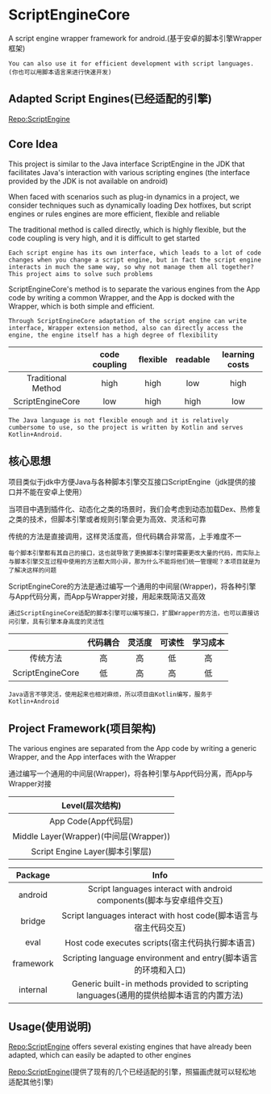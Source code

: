 # ScriptEngineCore
A script engine wrapper framework for android.(基于安卓的脚本引擎Wrapper框架)


    You can also use it for efficient development with script languages.(你也可以用脚本语言来进行快速开发)


## Adapted Script Engines(已经适配的引擎)
[Repo:ScriptEngine](https://github.com/TIIEHenry/ScriptEngine)



## Core Idea
This project is similar to the Java interface ScriptEngine in the JDK that facilitates Java's interaction with various scripting engines (the interface provided by the JDK is not available on android)


When faced with scenarios such as plug-in dynamics in a project, we consider techniques such as dynamically loading Dex hotfixes, but script engines or rules engines are more efficient, flexible and reliable


The traditional method is called directly, which is highly flexible, but the code coupling is very high, and it is difficult to get started


    Each script engine has its own interface, which leads to a lot of code changes when you change a script engine, but in fact the script engine interacts in much the same way, so why not manage them all together? This project aims to solve such problems


ScriptEngineCore's method is to separate the various engines from the App code by writing a common Wrapper, and the App is docked with the Wrapper, which is both simple and efficient.


    Through ScriptEngineCore adaptation of the script engine can write interface, Wrapper extension method, also can directly access the engine, the engine itself has a high degree of flexibility

    

|    |  code coupling  |  flexible  |  readable  |  learning costs  |
|  :----:  |  :----:  | :----:  |  :----:  |  :----:  |
|  Traditional Method  | high |  high  |  low  |  high  |
|  ScriptEngineCore  | low |  high  |  high  |  low  |




    The Java language is not flexible enough and it is relatively cumbersome to use, so the project is written by Kotlin and serves Kotlin+Android.


## 核心思想
项目类似于jdk中方便Java与各种脚本引擎交互接口ScriptEngine（jdk提供的接口并不能在安卓上使用）


当项目中遇到插件化、动态化之类的场景时，我们会考虑到动态加载Dex、热修复之类的技术，但脚本引擎或者规则引擎会更为高效、灵活和可靠


传统的方法是直接调用，这样灵活度高，但代码耦合非常高，上手难度不一


    每个脚本引擎都有其自己的接口，这也就导致了更换脚本引擎时需要更改大量的代码，而实际上与脚本引擎交互过程中使用的方法都大同小异，那为什么不能将他们统一管理呢？本项目就是为了解决这样的问题

ScriptEngineCore的方法是通过编写一个通用的中间层(Wrapper)，将各种引擎与App代码分离，而App与Wrapper对接，用起来既简洁又高效


    通过ScriptEngineCore适配的脚本引擎可以编写接口，扩展Wrapper的方法，也可以直接访问引擎，具有引擎本身高度的灵活性
    

|    |  代码耦合  |  灵活度  |  可读性  |  学习成本  |
|  :----:  |  :----:  | :----:  |  :----:  |  :----:  |
|  传统方法  | 高 |  高  |  低  |  高  |
|  ScriptEngineCore  | 低 |  高  |  高  |  低  |




    Java语言不够灵活，使用起来也相对麻烦，所以项目由Kotlin编写，服务于Kotlin+Android



## Project Framework(项目架构)

The various engines are separated from the App code by writing a generic Wrapper, and the App interfaces with the Wrapper

通过编写一个通用的中间层(Wrapper)，将各种引擎与App代码分离，而App与Wrapper对接


|  Level(层次结构)  |
|  :----:  |
|  App Code(App代码层)  |
|  Middle Layer(Wrapper)(中间层(Wrapper))  |
|  Script Engine Layer(脚本引擎层)  |


|  Package  |  Info  |
|  :----:  |  :----:  |
|  android  |  Script languages interact with android components(脚本与安卓组件交互)  |
|  bridge  |  Script languages interact with host code(脚本语言与宿主代码交互)  |
|  eval |  Host code executes scripts(宿主代码执行脚本语言)  |
|  framework |  Scripting language environment and entry(脚本语言的环境和入口)  |
|  internal |  Generic built-in methods provided to scripting languages(通用的提供给脚本语言的内置方法)  |


## Usage(使用说明)

[Repo:ScriptEngine](https://github.com/TIIEHenry/ScriptEngine) offers several existing engines that have already been adapted, which can easily be adapted to other engines

[Repo:ScriptEngine](https://github.com/TIIEHenry/ScriptEngine)(提供了现有的几个已经适配的引擎，照猫画虎就可以轻松地适配其他引擎)


